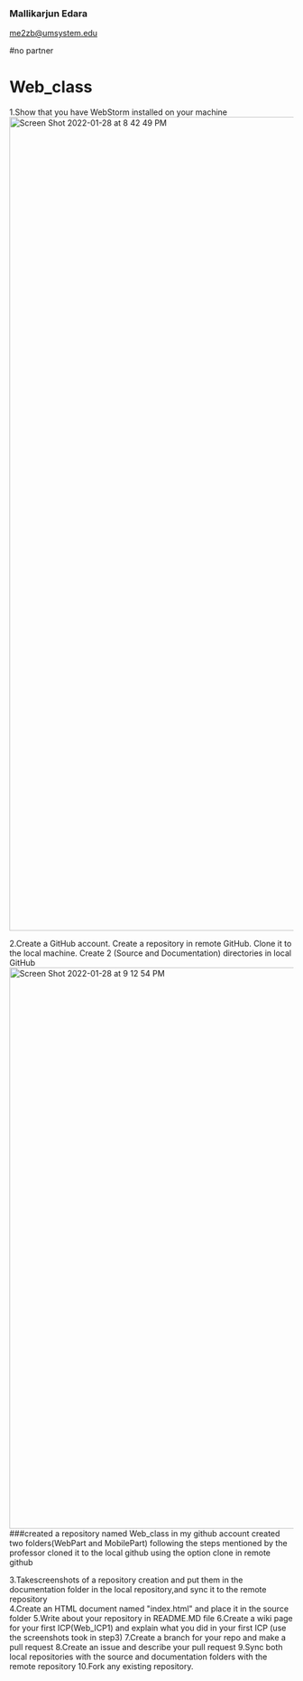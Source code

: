 
### Mallikarjun Edara
me2zb@umsystem.edu

#no partner 

# Web_class
1.Show that you have WebStorm installed on your machine
<img width="1440" alt="Screen Shot 2022-01-28 at 8 42 49 PM" src="https://user-images.githubusercontent.com/63585043/151644208-8d3e8a59-d804-46bf-9e91-66318cee3214.png">

2.Create a GitHub account. Create a repository in remote GitHub. Clone it to the local machine. Create 2 (Source and Documentation) directories in local GitHub 
<img width="993" alt="Screen Shot 2022-01-28 at 9 12 54 PM" src="https://user-images.githubusercontent.com/63585043/151645213-b886e3b7-0b72-4072-aad1-a6b495ed20ac.png">
###created a repository named Web_class in my github account 
created two folders(WebPart and MobilePart) following the steps mentioned by the professor 
cloned it to the local github using the option clone in remote github

3.Takescreenshots of a repository creation and put them in the documentation folder in the local repository,and sync it to the remote repository  
4.Create an HTML document named "index.html" and place it in the source folder
5.Write about your repository in README.MD file
6.Create a wiki page for your first ICP(Web_ICP1) and explain what you did in your first ICP (use the screenshots took in step3)
7.Create a branch for your repo and make a pull request
8.Create an issue and describe your pull request
9.Sync both local repositories with the source and documentation folders with the remote repository
10.Fork any existing repository.
